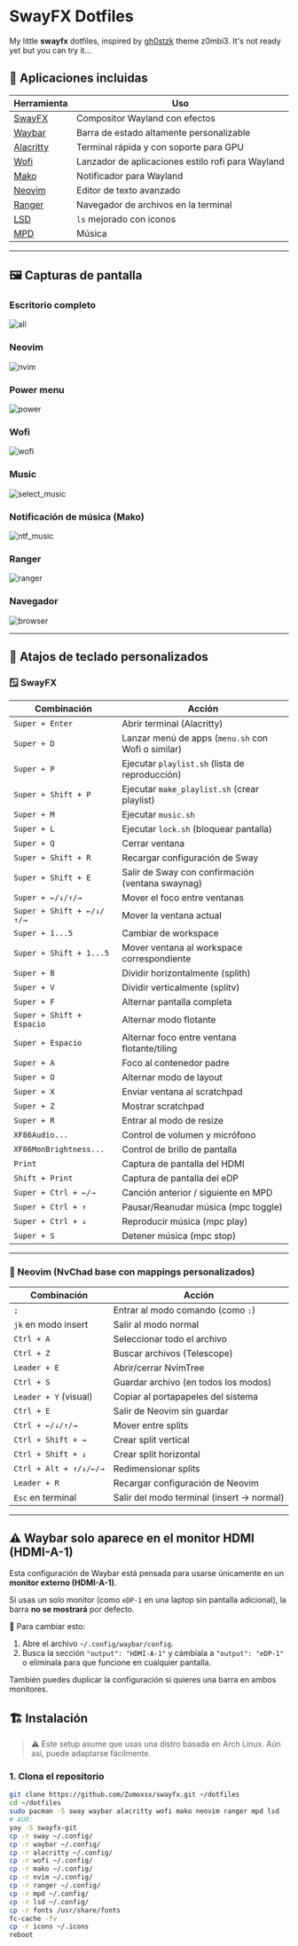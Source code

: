# SwayFX Dotfiles

My little **swayfx** dotfiles, inspired by [gh0stzk](https://github.com/gh0stzk/dotfiles?tab=readme-ov-file#-the-themes) theme z0mbi3. It's not ready yet but you can try it...

## 🧰 Aplicaciones incluidas

| Herramienta | Uso | 
|------------|-----|
| [SwayFX](https://github.com/WillPower3309/swayfx) | Compositor Wayland con efectos |
| [Waybar](https://github.com/Alexays/Waybar) | Barra de estado altamente personalizable | 
| [Alacritty](https://github.com/alacritty/alacritty) | Terminal rápida y con soporte para GPU |
| [Wofi](https://hg.sr.ht/~scoopta/wofi) | Lanzador de aplicaciones estilo rofi para Wayland |
| [Mako](https://github.com/emersion/mako) | Notificador para Wayland |
| [Neovim](https://neovim.io) | Editor de texto avanzado |
| [Ranger](https://github.com/ranger/ranger) | Navegador de archivos en la terminal |
| [LSD](https://github.com/lsd-rs/lsd) | `ls` mejorado con iconos |
| [MPD](https://www.musicpd.org) | Música |

---
## 🖼️ Capturas de pantalla

### Escritorio completo
![all](images/all.png)

### Neovim
![nvim](images/nvim.png)

### Power menu
![power](images/power.png)

### Wofi
![wofi](images/wofi.png)

### Music
![select_music](images/select_music.png)

### Notificación de música (Mako)
![ntf_music](images/ntf_music.png)

### Ranger
![ranger](images/ranger.png)

### Navegador
![browser](images/browser.png)

---

## 🎹 Atajos de teclado personalizados

### 🪟 SwayFX

| Combinación           | Acción                                                    |
|-----------------------|-----------------------------------------------------------|
| `Super + Enter`       | Abrir terminal (Alacritty)                                |
| `Super + D`           | Lanzar menú de apps (`menu.sh` con Wofi o similar)        |
| `Super + P`           | Ejecutar `playlist.sh` (lista de reproducción)            |
| `Super + Shift + P`   | Ejecutar `make_playlist.sh` (crear playlist)              |
| `Super + M`           | Ejecutar `music.sh`                                       |
| `Super + L`           | Ejecutar `lock.sh` (bloquear pantalla)                    |
| `Super + Q`           | Cerrar ventana                                            |
| `Super + Shift + R`   | Recargar configuración de Sway                            |
| `Super + Shift + E`   | Salir de Sway con confirmación (ventana swaynag)          |
| `Super + ←/↓/↑/→`     | Mover el foco entre ventanas                              |
| `Super + Shift + ←/↓/↑/→` | Mover la ventana actual                               |
| `Super + 1...5`       | Cambiar de workspace                                      |
| `Super + Shift + 1...5` | Mover ventana al workspace correspondiente              |
| `Super + B`           | Dividir horizontalmente (splith)                          |
| `Super + V`           | Dividir verticalmente (splitv)                            |
| `Super + F`           | Alternar pantalla completa                                |
| `Super + Shift + Espacio` | Alternar modo flotante                              |
| `Super + Espacio`     | Alternar foco entre ventana flotante/tiling               |
| `Super + A`           | Foco al contenedor padre                                  |
| `Super + O`           | Alternar modo de layout                                   |
| `Super + X`           | Enviar ventana al scratchpad                              |
| `Super + Z`           | Mostrar scratchpad                                        |
| `Super + R`           | Entrar al modo de resize                                  |
| `XF86Audio...`        | Control de volumen y micrófono                            |
| `XF86MonBrightness...`| Control de brillo de pantalla                             |
| `Print`               | Captura de pantalla del HDMI                              |
| `Shift + Print`       | Captura de pantalla del eDP                               |
| `Super + Ctrl + ←/→`  | Canción anterior / siguiente en MPD                       |
| `Super + Ctrl + ↑`    | Pausar/Reanudar música (mpc toggle)                       |
| `Super + Ctrl + ↓`    | Reproducir música (mpc play)                              |
| `Super + S`           | Detener música (mpc stop)                                 |

---

### 📝 Neovim (NvChad base con mappings personalizados)

| Combinación           | Acción                                      |
|-----------------------|---------------------------------------------|
| `;`                   | Entrar al modo comando (como `:`)           |
| `jk` en modo insert   | Salir al modo normal                        |
| `Ctrl + A`            | Seleccionar todo el archivo                 |
| `Ctrl + Z`            | Buscar archivos (Telescope)                |
| `Leader + E`          | Abrir/cerrar NvimTree                       |
| `Ctrl + S`            | Guardar archivo (en todos los modos)       |
| `Leader + Y` (visual) | Copiar al portapapeles del sistema         |
| `Ctrl + E`            | Salir de Neovim sin guardar                 |
| `Ctrl + ←/↓/↑/→`      | Mover entre splits                          |
| `Ctrl + Shift + →`    | Crear split vertical                        |
| `Ctrl + Shift + ↓`    | Crear split horizontal                      |
| `Ctrl + Alt + ↑/↓/←/→`| Redimensionar splits                        |
| `Leader + R`          | Recargar configuración de Neovim           |
| `Esc` en terminal     | Salir del modo terminal (insert → normal)  |

---

## ⚠️ **Waybar solo aparece en el monitor HDMI (HDMI-A-1)**

 Esta configuración de Waybar está pensada para usarse únicamente en un **monitor externo (HDMI-A-1)**.

 Si usas un solo monitor (como `eDP-1` en una laptop sin pantalla adicional), la barra **no se mostrará** por defecto.

 🔧 Para cambiar esto:

 1. Abre el archivo `~/.config/waybar/config`.
 2. Busca la sección `"output": "HDMI-A-1"` y cámbiala a `"output": "eDP-1"` o elimínala para que funcione en cualquier pantalla.

 También puedes duplicar la configuración si quieres una barra en ambos monitores.


## 🏗️ Instalación

> ⚠️ Este setup asume que usas una distro basada en Arch Linux. Aún así, puede adaptarse fácilmente.

### 1. Clona el repositorio

```bash
git clone https://github.com/Zumoxsx/swayfx.git ~/dotfiles
cd ~/dotfiles
sudo pacman -S sway waybar alacritty wofi mako neovim ranger mpd lsd
# AUR:
yay -S swayfx-git
cp -r sway ~/.config/
cp -r waybar ~/.config/
cp -r alacritty ~/.config/
cp -r wofi ~/.config/
cp -r mako ~/.config/
cp -r nvim ~/.config/
cp -r ranger ~/.config/
cp -r mpd ~/.config/
cp -r lsd ~/.config/
cp -r fonts /usr/share/fonts
fc-cache -fv
cp -r icons ~/.icons
reboot
```
